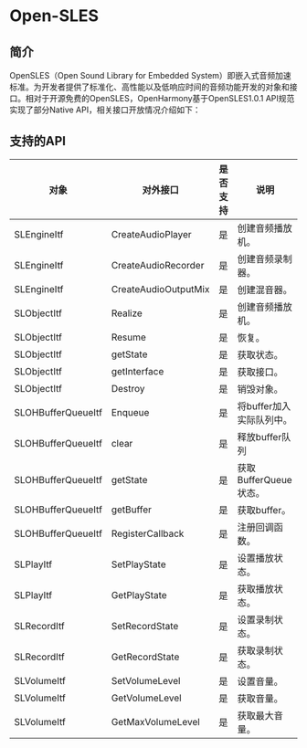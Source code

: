 # Open-SLES

## 简介

OpenSLES（Open Sound Library for Embedded System）即嵌入式音频加速标准。为开发者提供了标准化、高性能以及低响应时间的音频功能开发的对象和接口。相对于开源免费的OpenSLES，OpenHarmony基于OpenSLES1.0.1 API规范实现了部分Native API，相关接口开放情况介绍如下：

## 支持的API

|对象                |对外接口            |是否支持   |说明                  |
| ------------------ | ------------------ | ------- | -------------------- |
|SLEngineItf         |CreateAudioPlayer   |是       |创建音频播放机。        |
|SLEngineItf         |CreateAudioRecorder |是       |创建音频录制器。        |
|SLEngineItf         |CreateAudioOutputMix|是       |创建混音器。            |
|SLObjectItf         |Realize             |是       |创建音频播放机。        |
|SLObjectItf         |Resume              |是       |恢复。                 |
|SLObjectItf         |getState            |是       |获取状态。             |
|SLObjectItf         |getInterface        |是       |获取接口。             |
|SLObjectItf         |Destroy             |是       |销毁对象。             |
|SLOHBufferQueueItf  |Enqueue             |是       |将buffer加入实际队列中。|
|SLOHBufferQueueItf  |clear               |是       |释放buffer队列         |
|SLOHBufferQueueItf  |getState            |是       |获取BufferQueue状态。  |
|SLOHBufferQueueItf  |getBuffer           |是       |获取buffer。           |
|SLOHBufferQueueItf  |RegisterCallback    |是       |注册回调函数。          |
|SLPlayItf           |SetPlayState        |是       |设置播放状态。          |
|SLPlayItf           |GetPlayState        |是       |获取播放状态。          |
|SLRecordItf         |SetRecordState      |是       |设置录制状态。          |
|SLRecordItf         |GetRecordState      |是       |获取录制状态。          |
|SLVolumeItf         |SetVolumeLevel      |是       |设置音量。              |
|SLVolumeItf         |GetVolumeLevel      |是       |获取音量。              |
|SLVolumeItf         |GetMaxVolumeLevel   |是       |获取最大音量。          |